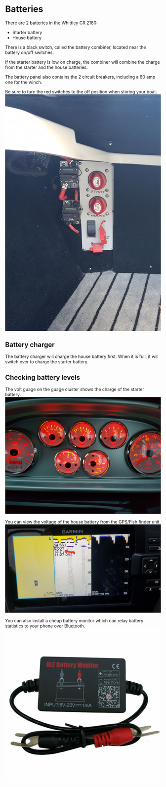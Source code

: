 # Batteries

There are 2 batteries in the Whittley CR 2180:
- Starter battery
- House battery


There is a black switch, called the battery combiner, located near the battery on/off switches. 

If the starter battery is low on charge, the combiner will combine the charge from the starter and the house batteries.

The battery panel also contains the 2 circuit breakers, including a 60 amp one for the winch.

Be sure to turn the red switches to the off position when storing your boat.
![Battery Panel](/images/BatteryPanel.jpg)

## Battery charger
The battery charger will charge the house battery first. When it is full, it will switch over to charge the starter battery.

## Checking battery levels
The volt guage on the guage cluster shows the charge of the starter battery.
![Starter battery indicator](/images/BatteryVoltage1.jpg)

You can view the voltage of the house battery from the GPS/Fish finder unit.
![Starter battery indicator](/images/BatteryVoltage2.jpg)

You can also install a cheap battery monitor which can relay battery statistics to your phone over Bluetooth.
![Battery Monitor](/images/BatteryMonitor.jpg)
